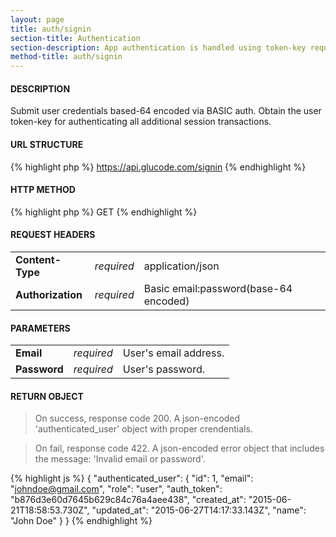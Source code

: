 ```yaml
---
layout: page
title: auth/signin
section-title: Authentication
section-description: App authentication is handled using token-key requests set via the AUTHORIZATION header in order to maintain stateless transactions. A User is assigned a token-key on account creation.
method-title: auth/signin
---
```


#### DESCRIPTION
<p class="message">Submit user credentials based-64 encoded via BASIC auth. Obtain the user token-key for authenticating all additional session transactions.</p>

#### URL STRUCTURE
{% highlight php %}
https://api.glucode.com/signin
{% endhighlight %}

#### HTTP METHOD
{% highlight php %}
GET
{% endhighlight %}

#### REQUEST HEADERS
<table>
  <tbody>
    <tr>
      <td><strong>Content-Type</strong></td>
      <td><em>required</em></td>
      <td>application/json</td>
    </tr>
    <tr>
      <td><strong>Authorization</strong></td>
      <td><em>required</em></td>
      <td>Basic email:password(base-64 encoded)</td>
    </tr>
  </tbody>
</table>

#### PARAMETERS
<table>
  <tbody>
    <tr>
      <td><strong>Email</strong></td>
      <td><em>required</em></td>
      <td>User's email address.</td>
    </tr>
    <tr>
      <td><strong>Password</strong></td>
      <td><em>required</em></td>
      <td>User's password.</td>
    </tr>
  </tbody>
</table>

#### RETURN OBJECT
>On success, response code 200. A json-encoded 'authenticated_user' object with proper crendentials.

>On fail, response code 422. A json-encoded error object that includes the message: 'Invalid email or password'.

{% highlight js %}
{
    "authenticated_user": {
        "id": 1,
        "email": "johndoe@gmail.com",
        "role": "user",
        "auth_token": "b876d3e60d7645b629c84c76a4aee438",
        "created_at": "2015-06-21T18:58:53.730Z",
        "updated_at": "2015-06-27T14:17:33.143Z",
        "name": "John Doe"
    }
}
{% endhighlight %}
